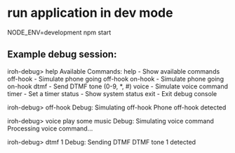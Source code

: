 
# run application in dev mode
NODE_ENV=development npm start

## Example debug session:

iroh-debug> help
Available Commands:
  help                - Show available commands
  off-hook            - Simulate phone going off-hook
  on-hook            - Simulate phone going on-hook
  dtmf <digit>       - Send DTMF tone (0-9, *, #)
  voice <text>       - Simulate voice command
  timer <minutes>    - Set a timer
  status             - Show system status
  exit               - Exit debug console

iroh-debug> off-hook
Debug: Simulating off-hook
Phone off-hook detected

iroh-debug> voice play some music
Debug: Simulating voice command
Processing voice command...

iroh-debug> dtmf 1
Debug: Sending DTMF
DTMF tone 1 detected